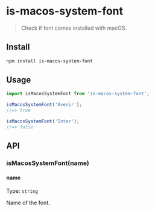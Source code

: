 # is-macos-system-font

> Check if font comes installed with macOS.

## Install

```sh
npm install is-macos-system-font
```

## Usage

```js
import isMacosSystemFont from 'is-macos-system-font';

isMacosSystemFont('Avenir');
//=> true

isMacosSystemFont('Inter');
//=> false
```

## API

### isMacosSystemFont(name)

#### name

Type: `string`

Name of the font.
